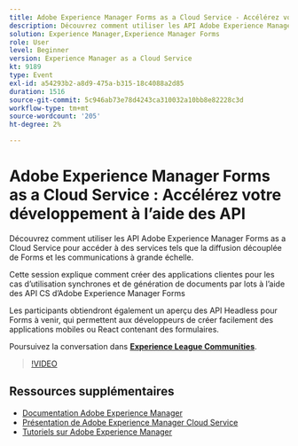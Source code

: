 ```yaml
---
title: Adobe Experience Manager Forms as a Cloud Service - Accélérez votre développement à l’aide d’API
description: Découvrez comment utiliser les API Adobe Experience Manager Forms as a Cloud Service pour accéder à des services tels que la diffusion découplée de Forms et les communications à grande échelle. Cette session explique comment créer des applications clientes pour les cas d’utilisation synchrones et de génération de documents par lots à l’aide de l’API CS d’Adobe Experience Manager Forms. Les participants obtiendront également un aperçu des API Headless pour Forms à venir, qui permettent aux développeurs de créer facilement des applications mobiles ou React contenant des formulaires.
solution: Experience Manager,Experience Manager Forms
role: User
level: Beginner
version: Experience Manager as a Cloud Service
kt: 9189
type: Event
exl-id: a54293b2-a8d9-475a-b315-18c4088a2d85
duration: 1516
source-git-commit: 5c946ab73e78d4243ca310032a10bb8e82228c3d
workflow-type: tm+mt
source-wordcount: '205'
ht-degree: 2%

---
```


# Adobe Experience Manager Forms as a Cloud Service : Accélérez votre développement à l’aide des API

Découvrez comment utiliser les API Adobe Experience Manager Forms as a Cloud Service pour accéder à des services tels que la diffusion découplée de Forms et les communications à grande échelle. 

Cette session explique comment créer des applications clientes pour les cas d’utilisation synchrones et de génération de documents par lots à l’aide des API CS d’Adobe Experience Manager Forms

Les participants obtiendront également un aperçu des API Headless pour Forms à venir, qui permettent aux développeurs de créer facilement des applications mobiles ou React contenant des formulaires.

Poursuivez la conversation dans **[Experience League Communities](https://adobe.ly/3zKLQrw)**.

>[!VIDEO](https://video.tv.adobe.com/v/337724/?quality=12&learn=on&hidetitle=true)

## Ressources supplémentaires

- [Documentation Adobe Experience Manager](https://experienceleague.adobe.com/docs/experience-manager-cloud-service.html)
- [Présentation de Adobe Experience Manager Cloud Service](https://experienceleague.adobe.com/docs/experience-manager-cloud-service/overview/home.html)
- [Tutoriels sur Adobe Experience Manager](https://experienceleague.adobe.com/docs/experience-manager-tutorials.html)
